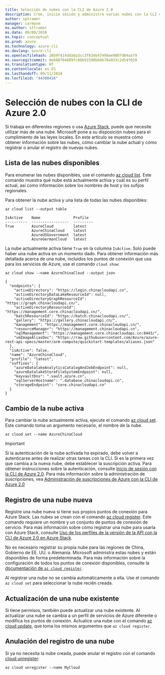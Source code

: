 ```yaml
---
title: Selección de nubes con la CLI de Azure 2.0
description: Cree, inicie sesión y administre varias nubes con la CLI de Azure 2.0.
author: sptramer
manager: carmonm
ms.author: sttramer
ms.date: 09/09/2018
ms.topic: conceptual
ms.prod: azure
ms.technology: azure-cli
ms.devlang: azure-cli
ms.openlocfilehash: 26b9f414ddaba3cc3f834b4749dee9807d84aa79
ms.sourcegitcommit: 0e688704889fc88b91588bb6678a933c2d54f020
ms.translationtype: HT
ms.contentlocale: es-ES
ms.lasthandoff: 09/11/2018
ms.locfileid: "44388416"
---
```

# <a name="select-clouds-with-azure-cli-20"></a>Selección de nubes con la CLI de Azure 2.0

Si trabaja en diferentes regiones o usa [Azure Stack](https://docs.microsoft.com/azure/azure-stack/user/), puede que necesite utilizar más de una nube. Microsoft pone a su disposición nubes para el cumplimiento de las leyes locales. En este artículo se muestra cómo obtener información sobre las nubes, cómo cambiar la nube actual y cómo registrar o anular el registro de nuevas nubes.

## <a name="list-available-clouds"></a>Lista de las nubes disponibles

Para enumerar las nubes disponibles, use el comando [az cloud list](/cli/azure/cloud#az-cloud-list). Este comando muestra qué nube está actualmente activa y cuál es su perfil actual, así como información sobre los nombres de host y los sufijos regionales.

Para obtener la nube activa y una lista de todas las nubes disponibles:

```azurecli-interactive
az cloud list --output table
```

```output
IsActive    Name               Profile
----------  -----------------  ---------
True        AzureCloud         latest
            AzureChinaCloud    latest
            AzureUSGovernment  latest
            AzureGermanCloud   latest
```

La nube actualmente activa tiene `True` en la columna `IsActive`. Solo puede haber una nube activa en un momento dado. Para obtener información más detallada acerca de una nube, incluidos los puntos de conexión que usa para los servicios de Azure, use el comando `cloud show`:

```azurecli-interactive
az cloud show --name AzureChinaCloud --output json
```

```output
{
  "endpoints": {
    "activeDirectory": "https://login.chinacloudapi.cn",
    "activeDirectoryDataLakeResourceId": null,
    "activeDirectoryGraphResourceId": "https://graph.chinacloudapi.cn/",
    "activeDirectoryResourceId": "https://management.core.chinacloudapi.cn/",
    "batchResourceId": "https://batch.chinacloudapi.cn/",
    "gallery": "https://gallery.chinacloudapi.cn/",
    "management": "https://management.core.chinacloudapi.cn/",
    "resourceManager": "https://management.chinacloudapi.cn",
    "sqlManagement": "https://management.core.chinacloudapi.cn:8443/",
    "vmImageAliasDoc": "https://raw.githubusercontent.com/Azure/azure-rest-api-specs/master/arm-compute/quickstart-templates/aliases.json"
  },
  "isActive": false,
  "name": "AzureChinaCloud",
  "profile": "latest",
  "suffixes": {
    "azureDatalakeAnalyticsCatalogAndJobEndpoint": null,
    "azureDatalakeStoreFileSystemEndpoint": null,
    "keyvaultDns": ".vault.azure.cn",
    "sqlServerHostname": ".database.chinacloudapi.cn",
    "storageEndpoint": "core.chinacloudapi.cn"
  }
}
```

## <a name="switch-the-active-cloud"></a>Cambio de la nube activa

Para cambiar la nube actualmente activa, ejecute el comando [az cloud set](/cli/azure/cloud#az-cloud-set). Este comando toma un argumento necesario, el nombre de la nube.

```azurecli-interactive
az cloud set --name AzureChinaCloud
```

> [!IMPORTANT]
> Si la autenticación de la nube activada ha expirado, debe volver a autenticarse antes de realizar otras tareas con la CLI. Si es la primera vez que cambia a la nueva nube, debe establecer la suscripción activa.
> Para obtener instrucciones sobre la autenticación, consulte [Inicio de sesión con la CLI de Azure 2.0](authenticate-azure-cli.md). Para más información sobre la administración de suscripciones, vea [Administración de suscripciones de Azure con la CLI de Azure 2.0](manage-azure-subscriptions-azure-cli.md)

## <a name="register-a-new-cloud"></a>Registro de una nube nueva

Registre una nube nueva si tiene sus propios puntos de conexión para Azure Stack. Las nubes se crean con el comando [az cloud register](/cli/azure/cloud#az-cloud-register). Este comando requiere un nombre y un conjunto de puntos de conexión de servicio. Para más información sobre cómo registrar una nube para usarla con Azure Stack, consulte [Uso de los perfiles de la versión de la API con la CLI de Azure 2.0 en Azure Stack](/azure/azure-stack/user/azure-stack-version-profiles-azurecli2#connect-to-azure-stack).

No es necesario registrar su propia nube para las regiones de China, Gobierno de EE. UU. o Alemania. Microsoft administra estas nubes y están disponibles de forma predeterminada.  Para más información sobre la configuración de todos los puntos de conexión disponibles, consulte la [documentación de `az cloud register`](/cli/azure/cloud#az-cloud-register).

Al registrar una nube no se cambia automáticamente a ella. Use el comando `az cloud set` para seleccionar la nube recién creada.

## <a name="update-an-existing-cloud"></a>Actualización de una nube existente

Si tiene permisos, también puede actualizar una nube existente. Al actualizar una nube se cambia a un perfil de servicios de Azure diferente o modifica los puntos de conexión.
Actualice una nube con el comando [az cloud update](/cli/azure/cloud#az-cloud-update), que toma los mismos argumentos que `az cloud register`.

## <a name="unregister-a-cloud"></a>Anulación del registro de una nube

Si ya no necesita la nube creada, puede anular el registro con el comando [cloud unregister](/cli/azure/cloud#az-cloud-unregister):

```azurecli-interactive
az cloud unregister --name MyCloud
```
